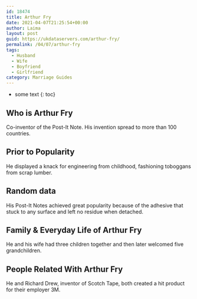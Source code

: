 ```yaml
---
id: 18474
title: Arthur Fry
date: 2021-04-07T21:25:54+00:00
author: Laima
layout: post
guid: https://ukdataservers.com/arthur-fry/
permalink: /04/07/arthur-fry
tags:
  - Husband
  - Wife
  - Boyfriend
  - Girlfriend
category: Marriage Guides
---
```


* some text
{: toc}


## Who is Arthur Fry
                  
                  
                  
Co-inventor of the Post-It Note. His invention spread to more than 100 countries.
                  
              
            
              
            
                
                
                
## Prior to Popularity
                  
                  
                  
He displayed a knack for engineering from childhood, fashioning toboggans from scrap lumber.
                  
              
            
              
            
                
                
                
## Random data
                  
                  
                  
His Post-It Notes achieved great popularity because of the adhesive that stuck to any surface and left no residue when detached.
                  
              
            
              
            
                
                
                
## Family & Everyday Life of Arthur Fry
                  
                  
                  
He and his wife had three children together and then later welcomed five grandchildren.
                  
              
            
              
            
                
                
                
## People Related With Arthur Fry
                  
                  
                  
He and Richard Drew, inventor of Scotch Tape, both created a hit product for their employer 3M.
                  
              
            
              
            
                
              
            
              
              
            
            
              
            
          
          
          